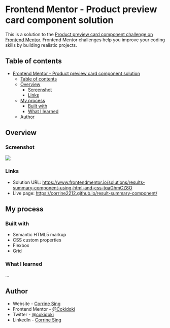 # Frontend Mentor - Product preview card component solution

This is a solution to the [Product preview card component challenge on Frontend Mentor](https://www.frontendmentor.io/challenges/product-preview-card-component-GO7UmttRfa). Frontend Mentor challenges help you improve your coding skills by building realistic projects. 

## Table of contents

- [Frontend Mentor - Product preview card component solution](#frontend-mentor---product-preview-card-component-solution)
  - [Table of contents](#table-of-contents)
  - [Overview](#overview)
    - [Screenshot](#screenshot)
    - [Links](#links)
  - [My process](#my-process)
    - [Built with](#built-with)
    - [What I learned](#what-i-learned)
  - [Author](#author)


## Overview

### Screenshot

![](./images/Frontend%20Mentor%20_%20Results%20summary%20component.png) 

### Links

- Solution URL: https://www.frontendmentor.io/solutions/results-summary-component-using-html-and-css-tqaGhmCZ8O
- Live page: https://corrine2212.github.io/result-summary-component/

## My process

### Built with

- Semantic HTML5 markup
- CSS custom properties
- Flexbox
- Grid


### What I learned

...

## Author

- Website - [Corrine Sing](https://www.your-site.com)
- Frontend Mentor - [@Cokidoki](https://www.frontendmentor.io/profile/Cokidoki)
- Twitter - [@cokidoki](https://www.twitter.com/cokidoki)
- LinkedIn - [Corrine Sing](https://www.linkedin.com/in/corrine-sing-a27735b2/)
